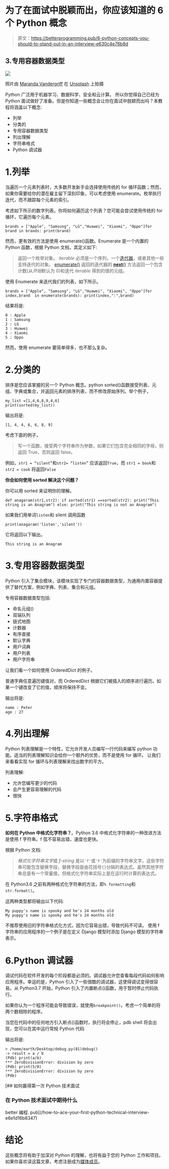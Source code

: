 # 为了在面试中脱颖而出，你应该知道的 6 个 Python 概念

> 原文：<https://betterprogramming.pub/6-python-concepts-you-should-to-stand-out-in-an-interview-e630c4e76b8d>

## 3.专用容器数据类型

![](img/8ae427526ba605580176c95c7f878677.png)

照片由 [Maranda Vandergriff](https://unsplash.com/@mkvandergriff?utm_source=unsplash&utm_medium=referral&utm_content=creditCopyText) 在 [Unsplash](https://unsplash.com/s/photos/interview?utm_source=unsplash&utm_medium=referral&utm_content=creditCopyText) 上拍摄

Python 广泛用于机器学习、数据科学、安全和云计算。
所以你觉得自己已经为 Python 面试做好了准备。但是你知道一些概念会让你在面试中脱颖而出吗？本教程将涵盖以下概念:

*   列举
*   分类的
*   专用容器数据类型
*   列出理解
*   字符串格式
*   Python 调试器

# 1.列举

当遍历一个元素列表时，大多数开发新手会选择使用传统的 for 循环函数；然而，如果你需要给你的潜在雇主留下深刻印象，可以考虑使用 enumerate。枚举执行迭代，而不跟踪每个元素的索引。

考虑如下所示的数字列表。你将如何遍历这个列表？您可能会尝试使用传统的 for 循环，它遍历每个元素。

```
brands = ["Apple", "Samsung", "LG","Huawei", "Xiaomi", "Oppo"]for brand in brands: print(brand)
```

然而，更有效的方法是使用 enumerate()函数。Enumerate 是一个内置的 Python 函数，根据 Python 文档，其定义如下:

> 返回一个枚举对象。 *iterable* 必须是一个序列，一个[迭代器](https://docs.python.org/3/glossary.html#term-iterator)，或者其他一些支持迭代的对象。 [enumerate()](https://docs.python.org/3/library/functions.html#enumerate) 返回的迭代器的 [__next__()](https://docs.python.org/3/library/stdtypes.html#iterator.__next__) 方法返回一个包含计数(从*开始*默认为 0)和迭代 *iterable* 得到的值的元组。

使用 Enumerate 来迭代我们的列表，如下所示。

```
brands = ["Apple", "Samsung", "LG","Huawei", "Xiaomi", "Oppo"]for index,brand  in enumerate(brands): print(index,":",brand)
```

结果将是:

```
0 : Apple
1 : Samsung
2 : LG
3 : Huawei
4 : Xiaomi
5 : Oppo
```

然而，使用 enumerate 要简单得多，也不那么复杂。

# 2.分类的

排序是您应该掌握的另一个 Python 概念。python sorted()函数接受列表、元组、字典或集合，并返回元素的排序列表，而不修改原始序列。举个例子，

```
my_list =[1,4,6,8,9,4,6]
print(sorted(my_list))
```

输出将是:

```
[1, 4, 4, 6, 6, 8, 9]
```

考虑下面的例子，

> 写一个函数，接受两个字符串作为参数，如果它们包含完全相同的字母，则返回 True，否则返回 false。

例如，`str1 = “silent”`和`str2= “listen”` 应该返回`True`，而 `str1 = book`和`str2 = cook` 将返回`False`

**你会如何使用 sorted 解决这个问题？**

你可以用 sorted 来证明你的理解。

```
def anagaram(str1,str2): if sorted(str1) ==sorted(str2): print("This string is an Anagram") else: print("This string is not an Anagram")
```

如果我们用单词`listen`和 silent 调用函数

```
print(anagaram('listen','silent'))
```

它将返回以下输出。

```
This string is an Anagram
```

# 3.专用容器数据类型

Python 引入了集合模块，该模块实现了专门的容器数据类型，为通用内置容器提供了替代方案，例如字典、列表、集合和元组。

专用容器数据类型包括:

*   命名元组()
*   双端队列
*   链式地图
*   计数器
*   有序直接
*   默认字典
*   用户词典
*   用户列表
*   用户字符串

让我们看一个如何使用 OrderedDict 的例子。

普通字典任意遍历键值对，而 OrderedDict 根据它们被插入的顺序进行遍历。如果一个键改变了它的值，顺序将保持不变。

输出将是:

```
name : Peter
age : 27
```

# 4.列出理解

Python 列表理解是一个特性，它允许开发人员编写一行代码来编写 python 功能。适当的列表理解知识会给你一个额外的优势，而不是使用 for 循环。
让我们来看看实现 for 循环与列表理解来找出数字的平方。

列表理解:

*   允许您编写更少的代码
*   会产生更容易理解的代码
*   很快

# 5.字符串格式

**如何在 Python 中格式化字符串？**。Python 3.6 中格式化字符串的一种改进方法是使用 f 字符串。f 弦不容易出错，速度也更快。

根据 Python 文档:

> *格式化字符串文字*或 *f-string* 是以`'f'`或`'F'`为前缀的字符串文字。这些字符串可能包含替换字段，替换字段是由花括号`{}`分隔的表达式。虽然其他字符串总是有一个常量值，但格式化字符串实际上是在运行时计算的表达式。

在 Python3.6 之前有两种格式化字符串的方法，即`% formatting`和`str.format()`。

这两种类型都将输出以下代码:

```
My puppy's name is spooky and he's 24 months old
My puppy's name is spooky and he's 24 months old
```

不推荐使用旧的字符串格式化方式，因为它容易出错，导致代码不可读。
使用 f 字符串的应用程序的一个例子是在定义 Django 模型时添加 Django 模型的字符串表示。

# 6.Python 调试器

调试代码在软件开发的每个阶段都是必须的。调试器允许您查看每段代码如何影响应用程序。幸运的是，Python 引入了一些很酷的调试器，这使得调试变得很容易。从 Python3.7 开始，Python 引入了内置断点()函数，用于暂时停止代码执行。

如果你认为一个程序可能会导致错误，就使用`breakpoint()`。考虑一个简单的将两个数相除的程序。

当您在代码中的任何地方引入断点()函数时，执行将会停止，pdb shell 将会出现，您可以在其中运行常规 Python 代码

输出将是:

```
> /home/earth/Desktop/debug.py(81)debug()
-> result = a / b
(Pdb) print(a/b)
*** ZeroDivisionError: division by zero
(Pdb) print(5/0)
*** ZeroDivisionError: division by zero
(Pdb)
```

[](/how-to-ace-your-first-python-technical-interview-e6e1d16b8347) [## 如何赢得第一次 Python 技术面试

### 在 Python 技术面试中期待什么

better 编程. pub](/how-to-ace-your-first-python-technical-interview-e6e1d16b8347) 

# 结论

这些概念将有助于加深对 Python 的理解，也将有益于您的 Python 工作和项目。如果你喜欢读这篇文章，考虑注册成为[媒体成员](https://essyking.medium.com/membership)。